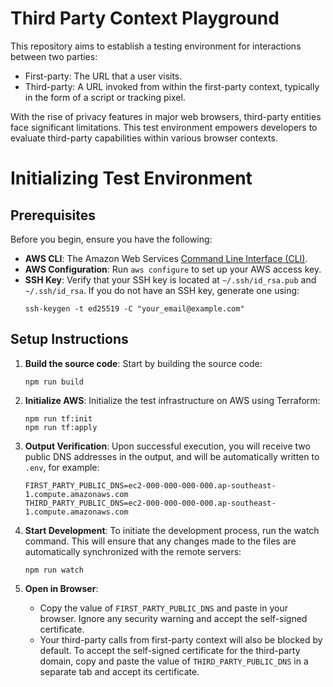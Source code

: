 # Third Party Context Playground

This repository aims to establish a testing environment for interactions between two parties:
* First-party: The URL that a user visits.
* Third-party: A URL invoked from within the first-party context, typically in the form of a script or tracking pixel.

With the rise of privacy features in major web browsers, third-party entities face significant limitations. This test environment empowers developers to evaluate third-party capabilities within various browser contexts.

# Initializing Test Environment

## Prerequisites

Before you begin, ensure you have the following:
* **AWS CLI**: The Amazon Web Services [Command Line Interface (CLI)](https://aws.amazon.com/cli/).
* **AWS Configuration**: Run `aws configure` to set up your AWS access key.
* **SSH Key**: Verify that your SSH key is located at `~/.ssh/id_rsa.pub` and `~/.ssh/id_rsa`. If you do not have an SSH key, generate one using:
    ```
    ssh-keygen -t ed25519 -C "your_email@example.com"
    ```

## Setup Instructions

1. **Build the source code**: Start by building the source code:

    ```
    npm run build
    ```

2. **Initialize AWS**: Initialize the test infrastructure on AWS using Terraform:

    ```
    npm run tf:init
    npm run tf:apply
    ```

3. **Output Verification**: Upon successful execution, you will receive two public DNS addresses in the output, and will be automatically written to `.env`, for example:

    ```
    FIRST_PARTY_PUBLIC_DNS=ec2-000-000-000-000.ap-southeast-1.compute.amazonaws.com
    THIRD_PARTY_PUBLIC_DNS=ec2-000-000-000-000.ap-southeast-1.compute.amazonaws.com
    ```

4. **Start Development**: To initiate the development process, run the watch command. This will ensure that any changes made to the files are automatically synchronized with the remote servers:

    ```
    npm run watch
    ```

5. **Open in Browser**:
    * Copy the value of `FIRST_PARTY_PUBLIC_DNS` and paste in your browser. Ignore any security warning and accept the self-signed certificate.
    * Your third-party calls from first-party context will also be blocked by default. To accept the self-signed certificate for the third-party domain, copy and paste the value of `THIRD_PARTY_PUBLIC_DNS` in a separate tab and accept its certificate.

